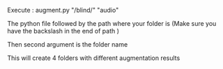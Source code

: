  Execute : augment.py "/blind/" "audio"

The python file followed by the path where your folder is (Make sure you have the backslash in the end of path )

Then second argument is the folder name 

This will create 4 folders with different augmentation results 
